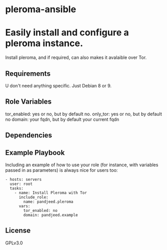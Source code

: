 # pleroma-ansible
Easily install and configure a pleroma instance.
=========

Install pleroma, and if required, can also makes it avalaible over Tor.

Requirements
------------

U don't need anything specific. Just Debian 8 or 9. 

Role Variables
--------------

tor_enabled: yes or no, but by default no.
only_tor: yes or no, but by default no
domain: your fqdn, but by default your current fqdn

Dependencies
------------



Example Playbook
----------------

Including an example of how to use your role (for instance, with variables passed in as parameters) is always nice for users too:

    - hosts: servers
      user: root
      tasks:
        - name: Install Pleroma with Tor
          include_role:
            name: pandjeed.pleroma
          vars:
            tor_enabled: no
            domain: pandjeed.example

License
-------

GPLv3.0
